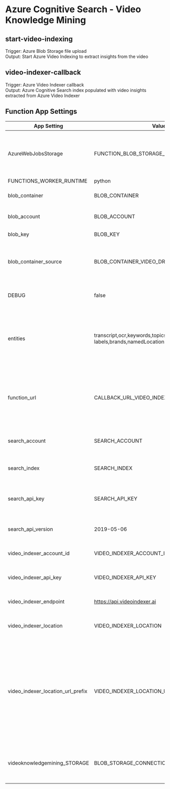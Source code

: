 # Azure Cognitive Search - Video Knowledge Mining

## start-video-indexing
Trigger: Azure Blob Storage file upload  
Output: Start Azure Video Indexing to extract insights from the video

## video-indexer-callback
Trigger: Azure Video Indexer callback  
Output: Azure Cognitive Search index populated with video insights extracted from Azure Video Indexer


## Function App Settings
| App Setting         | Value                           | Note                                                             |
|---------------------|---------------------------------|------------------------------------------------------------------|
| AzureWebJobsStorage | FUNCTION_BLOB_STORAGE_CONNECTION_STRING | Azure Blob Storage connection string to store Function artifacts |  
| FUNCTIONS_WORKER_RUNTIME | python  |  
| blob_container | BLOB_CONTAINER | Azure Blob Storage Container  |  
| blob_account | BLOB_ACCOUNT | Azure Blob Storage Account    |  
| blob_key | BLOB_KEY | Azure Blob Storage Key  |  
| blob_container_source | BLOB_CONTAINER_VIDEO_DROP | Azure Blob Storage Container for Videos to be indexed  |  
| DEBUG | false | Enable to log information true / false  |  
| entities | transcript,ocr,keywords,topics,faces, labels,brands,namedLocations,namedPeople | Entities you want to extract from videos as insights and push to Azure Cognitive Search  |  
| function_url | CALLBACK_URL_VIDEO_INDEXER_PROCESSING | Azure Function to be called when the Azure Video Indexer complete processing a video  |  
| search_account | SEARCH_ACCOUNT | Azure Cognitive Search Account|  
| search_index | SEARCH_INDEX | Azure Cognitive Search Index  |  
| search_api_key | SEARCH_API_KEY | Azure Cognitive Search Account Key|  
| search_api_version | 2019-05-06 | Azure Cognitive Search API Version|  
| video_indexer_account_id | VIDEO_INDEXER_ACCOUNT_ID | Azure Video Indexer Account Id|  
| video_indexer_api_key | VIDEO_INDEXER_API_KEY | Azure Video Indexer Account Key|  
| video_indexer_endpoint | https://api.videoindexer.ai | Azure Video Indexer endpoint|  
| video_indexer_location | VIDEO_INDEXER_LOCATION | Azure Video Indexer location e.g. westeurope|  
| video_indexer_location_url_prefix | VIDEO_INDEXER_LOCATION_URL_PREFIX | Azure Video Indexer Location url prefix e.g. www for trial, weu for westeurope, etc. You can find your prefix in the Video Indexer interface -> Embed video|  
| videoknowledgemining_STORAGE | BLOB_STORAGE_CONNECTION_STRING_VIDEO_DROP | Azure Blob Storage connection string to account with videos  |  

